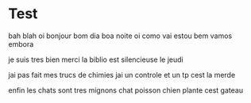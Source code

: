 # Test

bah blah oi 
bonjour bom dia 
boa noite oi como vai
estou bem vamos embora

je suis tres bien merci
la biblio est silencieuse le jeudi

jai pas fait mes trucs de chimies
jai un controle et un tp
cest la merde

enfin les chats sont tres mignons
chat poisson chien plante cest gateau